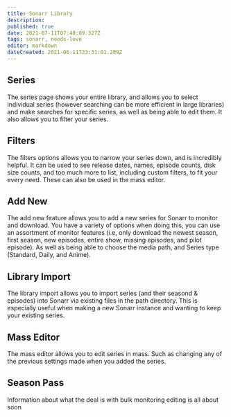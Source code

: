 ```yaml
---
title: Sonarr Library
description: 
published: true
date: 2021-07-11T07:40:09.327Z
tags: sonarr, needs-love
editor: markdown
dateCreated: 2021-06-11T23:31:01.289Z
---
```


## Series

The series page shows your entire library, and allows you to select individual series (however searching can be more efficient in large libraries) and make searches for specific series, as well as being able to edit them.  It also allows you to filter your series.

## Filters

The filters options allows you to narrow your series down, and is incredibly helpful.  It can be used to see release dates, names, episode counts, disk size counts, and too much more to list, including custom filters, to fit your every need.  These can also be used in the mass editor.

## Add New

The add new feature allows you to add a new series for Sonarr to monitor and download.  You have a variety of options when doing this, you can use an assortment of monitor features (i.e, only download the newest season, first season, new episodes, entire show, missing episodes, and pilot episode).  As well as being able to choose the media path, and Series type (Standard, Daily, and Anime).

## Library Import

The library import allows you to import series (and their seasond & episodes) into Sonarr via existing files in the path directory.  This is especially useful when making a new Sonarr instance and wanting to keep your existing series.

## Mass Editor

The mass editor allows you to edit series in mass.  Such as changing any of the previous settings made when you added the series.

## Season Pass

Information about what the deal is with bulk monitoring editing is all about soon
